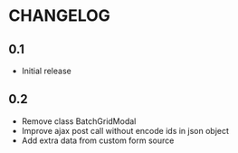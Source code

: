 # CHANGELOG

## 0.1

- Initial release

## 0.2

- Remove class BatchGridModal
- Improve ajax post call without encode ids in json object
- Add extra data from custom form source